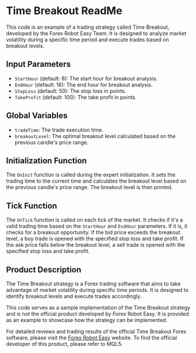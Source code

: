 # Time Breakout ReadMe

This code is an example of a trading strategy called Time Breakout, developed by the Forex Robot Easy Team. It is designed to analyze market volatility during a specific time period and execute trades based on breakout levels.

## Input Parameters

- `StartHour` (default: 8): The start hour for breakout analysis.
- `EndHour` (default: 16): The end hour for breakout analysis.
- `StopLoss` (default: 50): The stop loss in points.
- `TakeProfit` (default: 100): The take profit in points.

## Global Variables

- `tradeTime`: The trade execution time.
- `breakoutLevel`: The optimal breakout level calculated based on the previous candle's price range.

## Initialization Function

The `OnInit` function is called during the expert initialization. It sets the trading time to the current time and calculates the breakout level based on the previous candle's price range. The breakout level is then printed.

## Tick Function

The `OnTick` function is called on each tick of the market. It checks if it's a valid trading time based on the `StartHour` and `EndHour` parameters. If it is, it checks for a breakout opportunity. If the bid price exceeds the breakout level, a buy trade is opened with the specified stop loss and take profit. If the ask price falls below the breakout level, a sell trade is opened with the specified stop loss and take profit.

## Product Description

The Time Breakout strategy is a Forex trading software that aims to take advantage of market volatility during specific time periods. It is designed to identify breakout levels and execute trades accordingly.

This code serves as a sample implementation of the Time Breakout strategy and is not the official product developed by Forex Robot Easy. It is provided as an example to showcase how the strategy can be implemented.

For detailed reviews and trading results of the official Time Breakout Forex software, please visit the [Forex Robot Easy](https://forexroboteasy.com/forex-robot-review/time-breakout-forex-software-review-trade-us-market-volatility/) website. To find the official developer of this product, please refer to MQL5.
